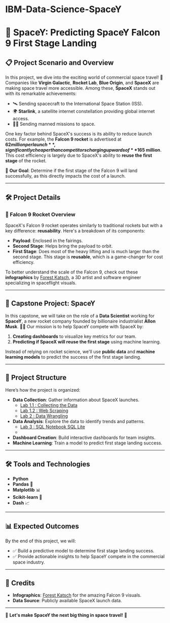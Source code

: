 # IBM-Data-Science-SpaceY

# 🚀 SpaceY: Predicting SpaceY Falcon 9 First Stage Landing

## 📋 Project Scenario and Overview

In this project, we dive into the exciting world of commercial space travel! 🌌 Companies like **Virgin Galactic**, **Rocket Lab**, **Blue Origin**, and **SpaceX** are making space travel more accessible. Among these, **SpaceX** stands out with its remarkable achievements:

- 🛰️ Sending spacecraft to the International Space Station (ISS).
- 🌍 **Starlink**, a satellite internet constellation providing global internet access.
- 👨‍🚀 Sending manned missions to space.

One key factor behind SpaceX's success is its ability to reduce launch costs. For example, the **Falcon 9 rocket** is advertised at **$62 million per launch**, significantly cheaper than competitors charging upwards of **$165 million**. This cost efficiency is largely due to SpaceX's ability to **reuse the first stage** of the rocket.

🎯 **Our Goal**: Determine if the first stage of the Falcon 9 will land successfully, as this directly impacts the cost of a launch.

---

## 🛠️ Project Details

### 🚀 Falcon 9 Rocket Overview
SpaceX's Falcon 9 rocket operates similarly to traditional rockets but with a key difference: **reusability**. Here's a breakdown of its components:

- **Payload**: Enclosed in the fairings.
- **Second Stage**: Helps bring the payload to orbit.
- **First Stage**: Does most of the heavy lifting and is much larger than the second stage. This stage is **reusable**, which is a game-changer for cost efficiency.

To better understand the scale of the Falcon 9, check out these **infographics** by [Forest Katsch](https://zlsadesign.com), a 3D artist and software engineer specializing in spaceflight visuals.

---

## 🎯 Capstone Project: SpaceY

In this capstone, we will take on the role of a **Data Scientist** working for **SpaceY**, a new rocket company founded by billionaire industrialist **Allon Musk**. 🧑‍💻 Our mission is to help SpaceY compete with SpaceX by:

1. **Creating dashboards** to visualize key metrics for our team.
2. **Predicting if SpaceX will reuse the first stage** using machine learning.

Instead of relying on rocket science, we'll use **public data** and **machine learning models** to predict the success of the first stage landing.

---

## 📂 Project Structure

Here’s how the project is organized:

- **Data Collection**: Gather information about SpaceX launches.
     - [Lab 1.1 : Collecting the Data](jupyter-labs-spacex-data-collection-api(Data-Collection).ipynb)
     - [Lab 1.2 : Web Scraping](jupyter-labs-webscraping.ipynb)
     - [Lab 2 : Data Wrangling](labs-jupyter-spacex-Datawrangling.ipynb)
- **Data Analysis**: Explore the data to identify trends and patterns.
     - [Lab 3 : SQL Notebook SQL Lite](jupyter-labs-eda-sql-coursera_sqllite.ipynb)
     - 
- **Dashboard Creation**: Build interactive dashboards for team insights.
- **Machine Learning**: Train a model to predict first stage landing success.

---

## 🛠️ Tools and Technologies

- **Python** 
- **Pandas** 🐼
- **Matplotlib** 📊
- **Scikit-learn** 🤖
- **Dash** 📈

---

## 📊 Expected Outcomes

By the end of this project, we will:

- ✅ Build a predictive model to determine first stage landing success.
- ✅ Provide actionable insights to help SpaceY compete in the commercial space industry.

---

## 🙌 Credits

- **Infographics**: [Forest Katsch](https://zlsadesign.com) for the amazing Falcon 9 visuals.
- **Data Source**: Publicly available SpaceX launch data.

---

🌟 **Let's make SpaceY the next big thing in space travel!** 🌟
